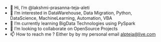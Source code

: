 - 👋 Hi, I’m @lakshmi-prasanna-teja-aleti
- 👀 I’m interested in DataWarehouse, Data Migration, Python, DataScience, MachineLearning, Automation, VBA
- 🌱 I’m currently learning BigData Technologies using PySpark
- 💞️ I’m looking to collaborate on OpenSource Projects
- 📫 How to reach me ? Either by by my personal email alpteja@live.com

<!---
lakshmi-prasanna-teja-aleti/lakshmi-prasanna-teja-aleti is a ✨ special ✨ repository because its `README.md` (this file) appears on your GitHub profile.
You can click the Preview link to take a look at your changes.
--->
